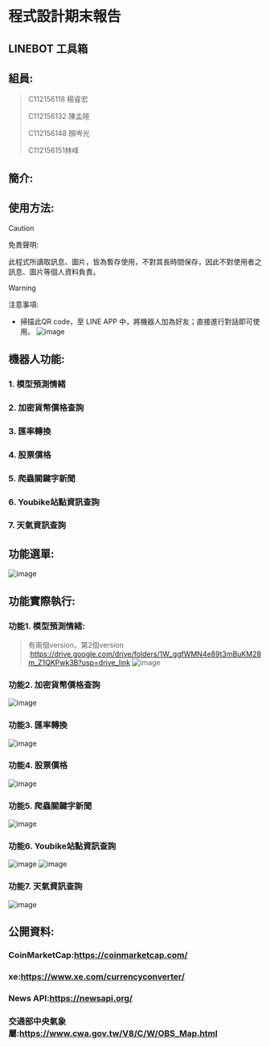 程式設計期末報告
===
LINEBOT 工具箱
---
## 組員:
>C112156118 楊睿宏
>
>C112156132 陳孟暄
>
>C112156148 顏岑光
>
>C112156151林峰
>

## 簡介:

## 使用方法:
> [!CAUTION]  
> 免責聲明:
>
> 此程式所讀取訊息、圖片，皆為暫存使用，不對其長時間保存，因此不對使用者之訊息、圖片等個人資料負責。
>

> [!WARNING]  
> 注意事項:
>
> 
- 掃描此QR code，至 LINE APP 中，將機器人加為好友；直接進行對話即可使用。
![image](https://github.com/user-attachments/assets/0b7f1691-e3ee-487a-bec4-0e65a55ca1aa)

## 機器人功能:
###  1. 模型預測情緒
###  2. 加密貨幣價格查詢
###  3. 匯率轉換
###  4. 股票價格
###  5. 爬蟲關鍵字新聞
###  6. Youbike站點資訊查詢
###  7. 天氣資訊查詢
## 功能選單:
![image](https://github.com/user-attachments/assets/e1e12253-75a1-4882-8fd7-b79ab2422379)
## 功能實際執行:
###  功能1. 模型預測情緒:
>有兩個version，第2個version :https://drive.google.com/drive/folders/1W_ggfWMN4e89t3mBuKM28m_Z1QKPwk3B?usp=drive_link
![image](https://github.com/user-attachments/assets/8b3f2cab-3677-4a6d-ad83-c5d8a71f8b51)
###  功能2. 加密貨幣價格查詢
![image](https://github.com/user-attachments/assets/d05e48c1-6d42-450c-8d3f-7be4e1bc3576)
###  功能3. 匯率轉換
![image](https://github.com/user-attachments/assets/f937f5be-1486-4aea-a742-64acce12abcc)
###  功能4. 股票價格
![image](https://github.com/user-attachments/assets/49b474b8-6c27-4724-8796-c5b3aa8996e4)
###  功能5. 爬蟲關鍵字新聞
![image](https://github.com/user-attachments/assets/a7342a1b-8fef-47fc-8abb-fdd5cb5610af)
###  功能6. Youbike站點資訊查詢
![image](https://github.com/user-attachments/assets/7166192c-eb31-4cc3-a640-1a4954bfcb04)
![image](https://github.com/user-attachments/assets/43e45d4d-59bd-469f-9afd-5f741e6e84de)
###  功能7. 天氣資訊查詢
![image](https://github.com/user-attachments/assets/827bcac8-be54-4897-a61a-62c11bb0f7fc)

## 公開資料:
### CoinMarketCap:https://coinmarketcap.com/
### xe:https://www.xe.com/currencyconverter/
### News API:https://newsapi.org/
### 交通部中央氣象屬:https://www.cwa.gov.tw/V8/C/W/OBS_Map.html
